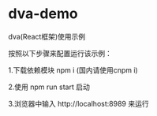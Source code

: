 # dva-demo
dva(React框架)使用示例

按照以下步骤来配置运行该示例：

1.下载依赖模块 npm i (国内请使用cnpm i)

2.使用 npm run start 启动

3.浏览器中输入 http://localhost:8989 来运行

